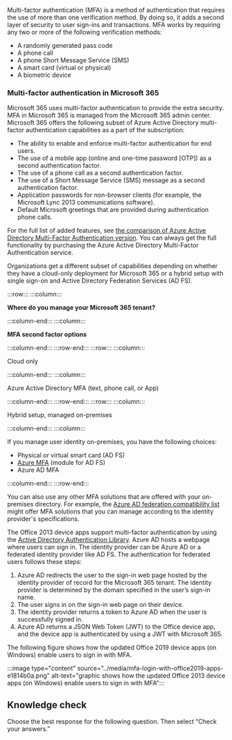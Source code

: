 Multi-factor authentication (MFA) is a method of authentication that requires the use of more than one verification method. By doing so, it adds a second layer of security to user sign-ins and transactions. MFA works by requiring any two or more of the following verification methods:

 -  A randomly generated pass code
 -  A phone call
 -  A phone Short Message Service (SMS)
 -  A smart card (virtual or physical)
 -  A biometric device

### Multi-factor authentication in Microsoft 365

Microsoft 365 uses multi-factor authentication to provide the extra security. MFA in Microsoft 365 is managed from the Microsoft 365 admin center. Microsoft 365 offers the following subset of Azure Active Directory multi-factor authentication capabilities as a part of the subscription:

 -  The ability to enable and enforce multi-factor authentication for end users.
 -  The use of a mobile app (online and one-time password \[OTP\]) as a second authentication factor.
 -  The use of a phone call as a second authentication factor.
 -  The use of a Short Message Service (SMS) message as a second authentication factor.
 -  Application passwords for non-browser clients (for example, the Microsoft Lync 2013 communications software).
 -  Default Microsoft greetings that are provided during authentication phone calls.

For the full list of added features, see [the comparison of Azure Active Directory Multi-Factor Authentication version](https://go.microsoft.com/fwlink/?LinkId=506927?azure-portal=true). You can always get the full functionality by purchasing the Azure Active Directory Multi-Factor Authentication service.

Organizations get a different subset of capabilities depending on whether they have a cloud-only deployment for Microsoft 365 or a hybrid setup with single sign-on and Active Directory Federation Services (AD FS).

:::row:::
  :::column:::
    

**Where do you manage your Microsoft 365 tenant?**


  :::column-end:::
  :::column:::
    

**MFA second factor options**


  :::column-end:::
:::row-end:::
:::row:::
  :::column:::
    

Cloud only


  :::column-end:::
  :::column:::
    

Azure Active Directory MFA (text, phone call, or App)


  :::column-end:::
:::row-end:::
:::row:::
  :::column:::
    

Hybrid setup, managed on-premises


  :::column-end:::
  :::column:::
    

If you manage user identity on-premises, you have the following choices:

 -  Physical or virtual smart card (AD FS)
 -  [Azure MFA](https://go.microsoft.com/fwlink/p/?LinkId=526677?azure-portal=true) (module for AD FS)
 -  Azure AD MFA


  :::column-end:::
:::row-end:::


You can also use any other MFA solutions that are offered with your on-premises directory. For example, the [Azure AD federation compatibility list](/azure/active-directory/hybrid/how-to-connect-fed-compatibility) might offer MFA solutions that you can manage according to the identity provider's specifications.

The Office 2013 device apps support multi-factor authentication by using the [Active Directory Authentication Library](https://go.microsoft.com/fwlink/p/?LinkId=526684?azure-portal=true). Azure AD hosts a webpage where users can sign in. The identity provider can be Azure AD or a federated identity provider like AD FS. The authentication for federated users follows these steps:

1.  Azure AD redirects the user to the sign-in web page hosted by the identity provider of record for the Microsoft 365 tenant. The identity provider is determined by the domain specified in the user’s sign-in name.
2.  The user signs in on the sign-in web page on their device.
3.  The identity provider returns a token to Azure AD when the user is successfully signed in.
4.  Azure AD returns a JSON Web Token (JWT) to the Office device app, and the device app is authenticated by using a JWT with Microsoft 365.

The following figure shows how the updated Office 2019 device apps (on Windows) enable users to sign in with MFA.

:::image type="content" source="../media/mfa-login-with-office2019-apps-e1814b0a.png" alt-text="graphic shows how the updated Office 2013 device apps (on Windows) enable users to sign in with MFA":::


## Knowledge check

Choose the best response for the following question. Then select “Check your answers.”